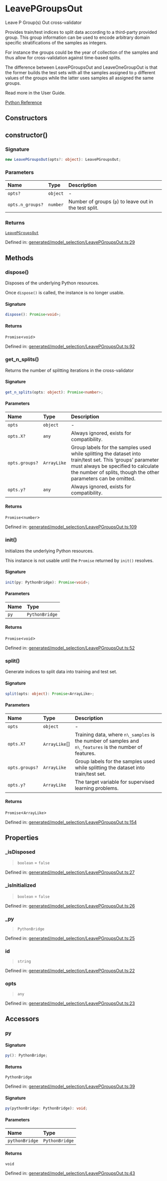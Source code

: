 # LeavePGroupsOut

Leave P Group(s) Out cross-validator

Provides train/test indices to split data according to a third-party provided group. This group information can be used to encode arbitrary domain specific stratifications of the samples as integers.

For instance the groups could be the year of collection of the samples and thus allow for cross-validation against time-based splits.

The difference between LeavePGroupsOut and LeaveOneGroupOut is that the former builds the test sets with all the samples assigned to `p` different values of the groups while the latter uses samples all assigned the same groups.

Read more in the User Guide.

[Python Reference](https://scikit-learn.org/stable/modules/generated/sklearn.model_selection.LeavePGroupsOut.html)

## Constructors

## constructor()

### Signature

```ts
new LeavePGroupsOut(opts?: object): LeavePGroupsOut;
```

### Parameters

| Name | Type | Description |
| :------ | :------ | :------ |
| `opts?` | `object` | - |
| `opts.n_groups?` | `number` | Number of groups (`p`) to leave out in the test split. |

### Returns

[`LeavePGroupsOut`](LeavePGroupsOut.md)

Defined in:  [generated/model\_selection/LeavePGroupsOut.ts:29](https://github.com/transitive-bullshit/scikit-learn-ts/blob/22af0e7/packages/sklearn/src/generated/model_selection/LeavePGroupsOut.ts#L29)

## Methods

### dispose()

Disposes of the underlying Python resources.

Once `dispose()` is called, the instance is no longer usable.

#### Signature

```ts
dispose(): Promise<void>;
```

#### Returns

`Promise`\<`void`\>

Defined in:  [generated/model\_selection/LeavePGroupsOut.ts:92](https://github.com/transitive-bullshit/scikit-learn-ts/blob/22af0e7/packages/sklearn/src/generated/model_selection/LeavePGroupsOut.ts#L92)

### get\_n\_splits()

Returns the number of splitting iterations in the cross-validator

#### Signature

```ts
get_n_splits(opts: object): Promise<number>;
```

#### Parameters

| Name | Type | Description |
| :------ | :------ | :------ |
| `opts` | `object` | - |
| `opts.X?` | `any` | Always ignored, exists for compatibility. |
| `opts.groups?` | `ArrayLike` | Group labels for the samples used while splitting the dataset into train/test set. This ‘groups’ parameter must always be specified to calculate the number of splits, though the other parameters can be omitted. |
| `opts.y?` | `any` | Always ignored, exists for compatibility. |

#### Returns

`Promise`\<`number`\>

Defined in:  [generated/model\_selection/LeavePGroupsOut.ts:109](https://github.com/transitive-bullshit/scikit-learn-ts/blob/22af0e7/packages/sklearn/src/generated/model_selection/LeavePGroupsOut.ts#L109)

### init()

Initializes the underlying Python resources.

This instance is not usable until the `Promise` returned by `init()` resolves.

#### Signature

```ts
init(py: PythonBridge): Promise<void>;
```

#### Parameters

| Name | Type |
| :------ | :------ |
| `py` | `PythonBridge` |

#### Returns

`Promise`\<`void`\>

Defined in:  [generated/model\_selection/LeavePGroupsOut.ts:52](https://github.com/transitive-bullshit/scikit-learn-ts/blob/22af0e7/packages/sklearn/src/generated/model_selection/LeavePGroupsOut.ts#L52)

### split()

Generate indices to split data into training and test set.

#### Signature

```ts
split(opts: object): Promise<ArrayLike>;
```

#### Parameters

| Name | Type | Description |
| :------ | :------ | :------ |
| `opts` | `object` | - |
| `opts.X?` | `ArrayLike`[] | Training data, where `n\_samples` is the number of samples and `n\_features` is the number of features. |
| `opts.groups?` | `ArrayLike` | Group labels for the samples used while splitting the dataset into train/test set. |
| `opts.y?` | `ArrayLike` | The target variable for supervised learning problems. |

#### Returns

`Promise`\<`ArrayLike`\>

Defined in:  [generated/model\_selection/LeavePGroupsOut.ts:154](https://github.com/transitive-bullshit/scikit-learn-ts/blob/22af0e7/packages/sklearn/src/generated/model_selection/LeavePGroupsOut.ts#L154)

## Properties

### \_isDisposed

> `boolean`  = `false`

Defined in:  [generated/model\_selection/LeavePGroupsOut.ts:27](https://github.com/transitive-bullshit/scikit-learn-ts/blob/22af0e7/packages/sklearn/src/generated/model_selection/LeavePGroupsOut.ts#L27)

### \_isInitialized

> `boolean`  = `false`

Defined in:  [generated/model\_selection/LeavePGroupsOut.ts:26](https://github.com/transitive-bullshit/scikit-learn-ts/blob/22af0e7/packages/sklearn/src/generated/model_selection/LeavePGroupsOut.ts#L26)

### \_py

> `PythonBridge`

Defined in:  [generated/model\_selection/LeavePGroupsOut.ts:25](https://github.com/transitive-bullshit/scikit-learn-ts/blob/22af0e7/packages/sklearn/src/generated/model_selection/LeavePGroupsOut.ts#L25)

### id

> `string`

Defined in:  [generated/model\_selection/LeavePGroupsOut.ts:22](https://github.com/transitive-bullshit/scikit-learn-ts/blob/22af0e7/packages/sklearn/src/generated/model_selection/LeavePGroupsOut.ts#L22)

### opts

> `any`

Defined in:  [generated/model\_selection/LeavePGroupsOut.ts:23](https://github.com/transitive-bullshit/scikit-learn-ts/blob/22af0e7/packages/sklearn/src/generated/model_selection/LeavePGroupsOut.ts#L23)

## Accessors

### py

#### Signature

```ts
py(): PythonBridge;
```

#### Returns

`PythonBridge`

Defined in:  [generated/model\_selection/LeavePGroupsOut.ts:39](https://github.com/transitive-bullshit/scikit-learn-ts/blob/22af0e7/packages/sklearn/src/generated/model_selection/LeavePGroupsOut.ts#L39)

#### Signature

```ts
py(pythonBridge: PythonBridge): void;
```

#### Parameters

| Name | Type |
| :------ | :------ |
| `pythonBridge` | `PythonBridge` |

#### Returns

`void`

Defined in: [generated/model\_selection/LeavePGroupsOut.ts:43](https://github.com/transitive-bullshit/scikit-learn-ts/blob/22af0e7/packages/sklearn/src/generated/model_selection/LeavePGroupsOut.ts#L43)
